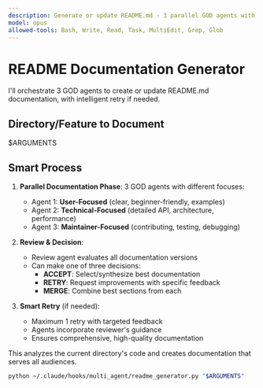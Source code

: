 ```yaml
---
description: Generate or update README.md - 3 parallel GOD agents with smart retry
model: opus
allowed-tools: Bash, Write, Read, Task, MultiEdit, Grep, Glob
---
```


# README Documentation Generator

I'll orchestrate 3 GOD agents to create or update README.md documentation, with intelligent retry if needed.

## Directory/Feature to Document
$ARGUMENTS

## Smart Process

1. **Parallel Documentation Phase**: 3 GOD agents with different focuses:
   - Agent 1: **User-Focused** (clear, beginner-friendly, examples)
   - Agent 2: **Technical-Focused** (detailed API, architecture, performance)
   - Agent 3: **Maintainer-Focused** (contributing, testing, debugging)

2. **Review & Decision**:
   - Review agent evaluates all documentation versions
   - Can make one of three decisions:
     - **ACCEPT**: Select/synthesize best documentation
     - **RETRY**: Request improvements with specific feedback
     - **MERGE**: Combine best sections from each

3. **Smart Retry** (if needed):
   - Maximum 1 retry with targeted feedback
   - Agents incorporate reviewer's guidance
   - Ensures comprehensive, high-quality documentation

This analyzes the current directory's code and creates documentation that serves all audiences.

```bash
python ~/.claude/hooks/multi_agent/readme_generator.py "$ARGUMENTS"
```